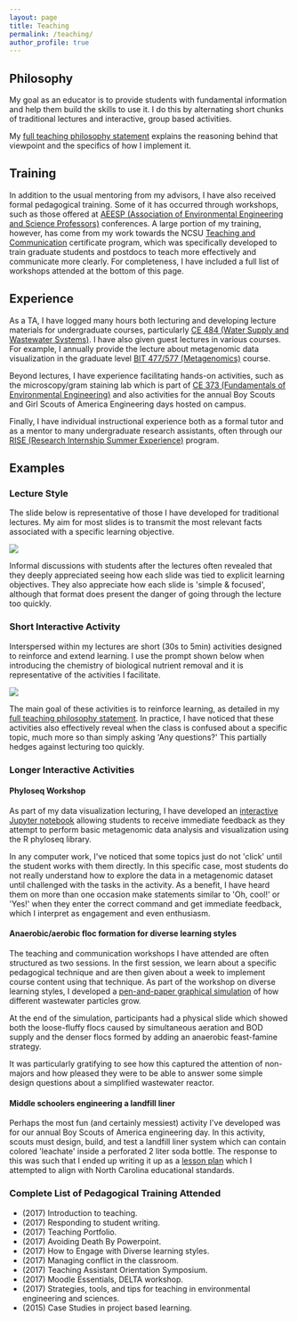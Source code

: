 ```yaml
---
layout: page
title: Teaching
permalink: /teaching/
author_profile: true
---
```

## Philosophy
My goal as an educator is to provide students with fundamental information and help them build the skills to use it. I do this by alternating short chunks of traditional lectures and interactive, group based activities.

My [full teaching philosophy statement](/teaching/philosophy.html) explains the reasoning behind that viewpoint and the specifics of how I implement it.

## Training
In addition to the usual mentoring from my advisors, I have also received formal pedagogical training. Some of it has occurred through workshops, such as those offered at [AEESP (Association of Environmental Engineering and Science Professors)](https://aeesp.org/) conferences. A large portion of my training, however, has come from my work towards the NCSU [Teaching and Communication](https://grad.ncsu.edu/students/professional-development/teaching-programs/) certificate program, which was specifically developed to train graduate students and postdocs to teach more effectively and communicate more clearly. For completeness, I have included a full list of workshops attended at the bottom of this page.

## Experience
As a TA, I have logged many hours both lecturing and developing lecture materials for undergraduate courses, particularly [CE 484 (Water Supply and Wastewater Systems)](https://wolfware.ncsu.edu/courses/details/?sis_id=SIS:2017:8:1:CE:484:001). I have also given guest lectures in various courses. For example, I annually provide the lecture about metagenomic data visualization in the graduate level [BIT 477/577 (Metagenomics)](http://biotech.ncsu.edu/system/courses/pdfs/000/000/037/original/BIT477_F17_Metagenomics_slide.pdf) course.

Beyond lectures, I have experience facilitating hands-on activities, such as the microscopy/gram staining lab which is part of [CE 373 (Fundamentals of Environmental Engineering)](https://wolfware.ncsu.edu/courses/details/?sis_id=SIS:2017:8:1:CE:373:001) and also activities for the annual Boy Scouts and Girl Scouts of America Engineering days hosted on campus.

Finally, I have individual instructional experience both as a formal tutor and as a mentor to many undergraduate research assistants, often through our [RISE (Research Internship Summer Experience)](https://sites.google.com/a/ncsu.edu/rise/) program. 

## Examples
### Lecture Style
The slide below is representative of those I have developed for traditional lectures. My aim for most slides is to transmit the most relevant facts associated with a specific learning objective.

![]({{site.url}}/images/biophos.png)

Informal discussions with students after the lectures often revealed that they deeply appreciated seeing how each slide was tied to explicit learning objectives.  They also appreciate how each slide is 'simple & focused', although that format does present the danger of going through the lecture too quickly.

### Short Interactive Activity
Interspersed within my lectures are short (30s to 5min) activities designed to reinforce and extend learning. I use the prompt shown below when introducing the chemistry of biological nutrient removal and it is representative of the activities I facilitate.

![]({{site.url}}/images/activity.png)

The main goal of these activities is to reinforce learning, as detailed in my [full teaching philosophy statement](/teaching/philosophy.html). In practice, I have noticed that these activities also effectively reveal when the class is confused about a specific topic, much more so than simply asking 'Any questions?' This partially hedges against lecturing too quickly. 

### Longer Interactive Activities
#### Phyloseq Workshop
As part of my data visualization lecturing, I have developed an [interactive Jupyter notebook](https://github.com/joeweaver/get_to_know_phyloseq) allowing students to receive immediate feedback as they attempt to perform basic metagenomic data analysis and visualization using the R phyloseq library.

In any computer work, I've noticed that some topics just do not 'click' until the student works with them directly. In this specific case, most students do not really understand how to explore the data in a metagenomic dataset until challenged with the tasks in the activity.  As a benefit, I have heard them on more than one occasion make statements similar to 'Oh, cool!' or 'Yes!' when they enter the correct command and get immediate feedback, which I interpret as engagement and even enthusiasm.

#### Anaerobic/aerobic floc formation for diverse learning styles
The teaching and communication workshops I have attended are often structured as two sessions. In the first session, we learn about a specific pedagogical technique and are then given about a week to implement course content using that technique. As part of the workshop on diverse learning styles, I developed a [pen-and-paper graphical simulation]({{site.url}}/teaching/A_Tale_of_Two_Bugs.pptx) of how different wastewater particles grow.

At the end of the simulation, participants had a physical slide which showed both the loose-fluffy flocs caused by simultaneous aeration and BOD supply and the denser flocs formed by adding an anaerobic feast-famine strategy. 

It was particularly gratifying to see how this captured the attention of non-majors and how pleased they were to be able to answer some simple design questions about a simplified wastewater reactor.

#### Middle schoolers engineering a landfill liner
Perhaps the most fun (and certainly messiest) activity I've developed was for our annual Boy Scouts of America engineering day. In this activity, scouts must design, build, and test a landfill liner system which can contain colored 'leachate' inside a perforated 2 liter soda bottle. The response to this was such that I ended up writing it up as a [lesson plan]({{site.url}}/teaching/Classroom_Activity-Landfill_Liner_Design.docx) which I attempted to align with North Carolina educational standards.

### Complete List of Pedagogical Training Attended
* (2017) Introduction to teaching.
* (2017) Responding to student writing.
* (2017) Teaching Portfolio.
* (2017) Avoiding Death By Powerpoint.
* (2017) How to Engage with Diverse learning styles.
* (2017) Managing conflict in the classroom.
* (2017) Teaching Assistant Orientation Symposium.
* (2017) Moodle Essentials, DELTA workshop.
* (2017) Strategies, tools, and tips for teaching in environmental engineering and sciences.
* (2015) Case Studies in project based learning.
